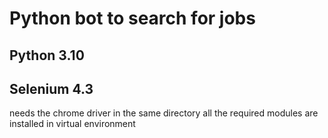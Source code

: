 # Python bot to search for jobs

## Python 3.10
## Selenium 4.3

needs the chrome driver in the same directory
all the required modules are installed in virtual environment
